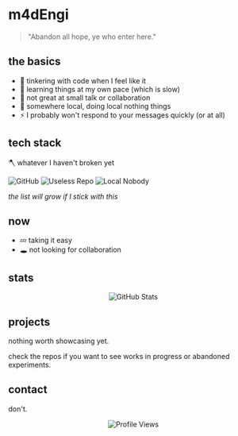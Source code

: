 # m4dEngi

> "Abandon all hope, ye who enter here."

## the basics

- 🔧 tinkering with code when I feel like it
- 🌱 learning things at my own pace (which is slow)
- 💬 not great at small talk or collaboration
- 📍 somewhere local, doing local nothing things
- ⚡ I probably won't respond to your messages quickly (or at all)


## tech stack

🪓 whatever I haven't broken yet

![GitHub](https://img.shields.io/badge/GitHub-181717?style=flat-square&logo=github&logoColor=white)
![Useless Repo](https://img.shields.io/badge/usefulness-none-lightgrey)
![Local Nobody](https://img.shields.io/badge/status-nobody-blue)

*the list will grow if I stick with this*


## now

- 💤 taking it easy
- 🕳️ not looking for collaboration


## stats

<div align="center">
  <img src="https://github-readme-stats.vercel.app/api?username=m4dEngi&show_icons=true&theme=dark&hide_border=true&count_private=true" alt="GitHub Stats" />
</div>


## projects

nothing worth showcasing yet.

check the repos if you want to see works in progress or abandoned experiments.


## contact

don't.


<div align="center">
  <img src="https://komarev.com/ghpvc/?username=m4dEngi&color=grey&style=flat-square&label=views" alt="Profile Views" />
</div>
